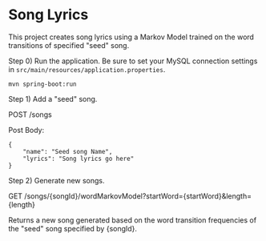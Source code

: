 Song Lyrics
====
This project creates song lyrics using a Markov Model trained on the word transitions of specified "seed" song. 

Step 0) Run the application. Be sure to set your MySQL connection settings in `src/main/resources/application.properties`. 
```
mvn spring-boot:run
```

Step 1) Add a "seed" song.

POST /songs

Post Body: 
```
{
    "name": "Seed song Name",
    "lyrics": "Song lyrics go here"
}
```

Step 2) Generate new songs. 

GET /songs/{songId}/wordMarkovModel?startWord={startWord}&length={length}

Returns a new song generated based on the word transition frequencies of the "seed" song specified by {songId}. 